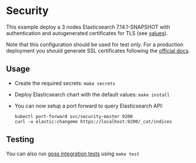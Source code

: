 # Security

This example deploy a 3 nodes Elasticsearch 7.14.1-SNAPSHOT with authentication and
autogenerated certificates for TLS (see [values][]).

Note that this configuration should be used for test only. For a production
deployment you should generate SSL certificates following the [official docs][].

## Usage

* Create the required secrets: `make secrets`

* Deploy Elasticsearch chart with the default values: `make install`

* You can now setup a port forward to query Elasticsearch API:

  ```
  kubectl port-forward svc/security-master 9200
  curl -u elastic:changeme https://localhost:9200/_cat/indices
  ```

## Testing

You can also run [goss integration tests][] using `make test`


[goss integration tests]: https://github.com/elastic/helm-charts/tree/7.14/elasticsearch/examples/security/test/goss.yaml
[official docs]: https://www.elastic.co/guide/en/elasticsearch/reference/7.14/configuring-tls.html#node-certificates
[values]: https://github.com/elastic/helm-charts/tree/7.14/elasticsearch/examples/security/values.yaml
